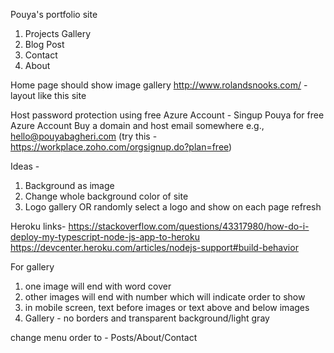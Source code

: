 Pouya's portfolio site
1. Projects Gallery
2. Blog Post
3. Contact
4. About

Home page should show image gallery
http://www.rolandsnooks.com/ - layout like this site

Host password protection using free Azure Account - Singup Pouya for free Azure Account
Buy a domain and host email somewhere e.g., hello@pouyabagheri.com (try this - https://workplace.zoho.com/orgsignup.do?plan=free)

Ideas -
1. Background as image
2. Change whole background color of site
3. Logo gallery OR randomly select a logo and show on each page refresh

Heroku links-
https://stackoverflow.com/questions/43317980/how-do-i-deploy-my-typescript-node-js-app-to-heroku
https://devcenter.heroku.com/articles/nodejs-support#build-behavior

For gallery
1. one image will end with word cover
2. other images will end with number which will indicate order to show
3. in mobile screen, text before images or text above and below images
4. Gallery - no borders and transparent background/light gray

change menu order to  - Posts/About/Contact